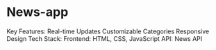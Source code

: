 # News-app
Key Features:      Real-time Updates     Customizable Categories   Responsive Design     Tech Stack:      Frontend: HTML, CSS, JavaScript       API: News API
